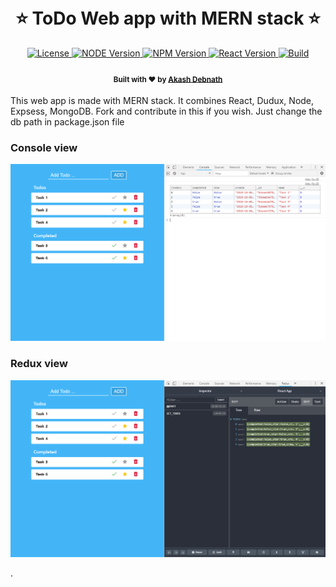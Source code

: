 <h1 align="center">
  <br>⭐ ToDo Web app with MERN stack ⭐<br>
</h1>
<p align="center">
  <!-- Licence -->
    <a href="https://github.com/facebook/react/blob/master/LICENSE">
    <img src="https://img.shields.io/badge/license-MIT-blue.svg?style=flat"
      alt="License" />
  </a>
  <!-- NODE Version -->
    <a href="https://nodejs.org/en/">
    <img src="https://img.shields.io/badge/node-v10.11.0-brightgreen.svg?style=flat"
      alt="NODE Version" />
  </a>
  <!-- NPM Version -->
    <a href="https://npmjs.org">
    <img src="https://img.shields.io/badge/npm-v6.4.0-red.svg?style=flat"
      alt="NPM Version" />
  </a>
  <!-- React Version -->
    <a href="https://reactjs.org/">
    <img src="https://img.shields.io/badge/react-v16.5.2-blue.svg?style=flat"
      alt="React Version" />
  </a>
  <!-- Build -->
    <a href="#">
    <img src="https://img.shields.io/badge/build-passing-brightgreen.svg?style=flat"
      alt="Build" />
  </a>
</p>

<h4 align="center">
  <sub>Built with ❤︎ by
  <a href="https://github.com/reactuserakash">Akash Debnath</a>
</h4>
  
This web app is made with MERN stack. It combines React, Dudux, Node, Expsess, MongoDB.
Fork and contribute in this if you wish. Just change the db path in package.json file 

<h3>Console view</h3>
<p align="center">
  <img alt="Spaceship with Hyper and One Dark" src="./console.png" width="780px" height="auto">
</p>

<h3>Redux view</h3>
<p align="center">
  <img alt="Spaceship with Hyper and One Dark" src="./redux.png" width="780px" height="auto">
</p>


.
